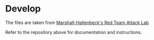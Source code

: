 # Develop

The files are taken from [Marshall-Hallenbeck's Red Team Attack Lab](https://github.com/Marshall-Hallenbeck/red_team_attack_lab)

Refer to the repository above for documentation and instructions.
